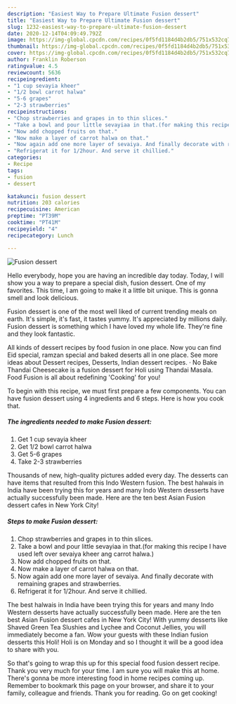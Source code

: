 ```yaml
---
description: "Easiest Way to Prepare Ultimate Fusion dessert"
title: "Easiest Way to Prepare Ultimate Fusion dessert"
slug: 1232-easiest-way-to-prepare-ultimate-fusion-dessert
date: 2020-12-14T04:09:49.792Z
image: https://img-global.cpcdn.com/recipes/0f5fd1184d4b2db5/751x532cq70/fusion-dessert-recipe-main-photo.jpg
thumbnail: https://img-global.cpcdn.com/recipes/0f5fd1184d4b2db5/751x532cq70/fusion-dessert-recipe-main-photo.jpg
cover: https://img-global.cpcdn.com/recipes/0f5fd1184d4b2db5/751x532cq70/fusion-dessert-recipe-main-photo.jpg
author: Franklin Roberson
ratingvalue: 4.5
reviewcount: 5636
recipeingredient:
- "1 cup sevayia kheer"
- "1/2 bowl carrot halwa"
- "5-6 grapes"
- "2-3 strawberries"
recipeinstructions:
- "Chop strawberries and grapes in to thin slices."
- "Take a bowl and pour little sevayiaa in that.(for making this recipe I have used left over sevaiya kheer ang carrot halwa.)"
- "Now add chopped fruits on that."
- "Now make a layer of carrot halwa on that."
- "Now again add one more layer of sevaiya. And finally decorate with remaining grapes and strawberries."
- "Refrigerat it for 1/2hour. And serve it chillied."
categories:
- Recipe
tags:
- fusion
- dessert

katakunci: fusion dessert 
nutrition: 203 calories
recipecuisine: American
preptime: "PT39M"
cooktime: "PT41M"
recipeyield: "4"
recipecategory: Lunch

---
```



![Fusion dessert](https://img-global.cpcdn.com/recipes/0f5fd1184d4b2db5/751x532cq70/fusion-dessert-recipe-main-photo.jpg)

Hello everybody, hope you are having an incredible day today. Today, I will show you a way to prepare a special dish, fusion dessert. One of my favorites. This time, I am going to make it a little bit unique. This is gonna smell and look delicious.

Fusion dessert is one of the most well liked of current trending meals on earth. It's simple, it's fast, it tastes yummy. It's appreciated by millions daily. Fusion dessert is something which I have loved my whole life. They're fine and they look fantastic.

All kinds of dessert recipes by food fusion in one place. Now you can find Eid special, ramzan special and baked deserts all in one place. See more ideas about Dessert recipes, Desserts, Indian dessert recipes. · No Bake Thandai Cheesecake is a fusion dessert for Holi using Thandai Masala. Food Fusion is all about redefining &#39;Cooking&#39; for you!


To begin with this recipe, we must first prepare a few components. You can have fusion dessert using 4 ingredients and 6 steps. Here is how you cook that.

<!--inarticleads1-->

##### The ingredients needed to make Fusion dessert:

1. Get 1 cup sevayia kheer
1. Get 1/2 bowl carrot halwa
1. Get 5-6 grapes
1. Take 2-3 strawberries


Thousands of new, high-quality pictures added every day. The desserts can have items that resulted from this Indo Western fusion. The best halwais in India have been trying this for years and many Indo Western desserts have actually successfully been made. Here are the ten best Asian Fusion dessert cafes in New York City! 

<!--inarticleads2-->

##### Steps to make Fusion dessert:

1. Chop strawberries and grapes in to thin slices.
1. Take a bowl and pour little sevayiaa in that.(for making this recipe I have used left over sevaiya kheer ang carrot halwa.)
1. Now add chopped fruits on that.
1. Now make a layer of carrot halwa on that.
1. Now again add one more layer of sevaiya. And finally decorate with remaining grapes and strawberries.
1. Refrigerat it for 1/2hour. And serve it chillied.


The best halwais in India have been trying this for years and many Indo Western desserts have actually successfully been made. Here are the ten best Asian Fusion dessert cafes in New York City! With yummy desserts like Shaved Green Tea Slushies and Lychee and Coconut Jellies, you will immediately become a fan. Wow your guests with these Indian fusion desserts this Holi! Holi is on Monday and so I thought it will be a good idea to share with you. 

So that's going to wrap this up for this special food fusion dessert recipe. Thank you very much for your time. I am sure you will make this at home. There's gonna be more interesting food in home recipes coming up. Remember to bookmark this page on your browser, and share it to your family, colleague and friends. Thank you for reading. Go on get cooking!
